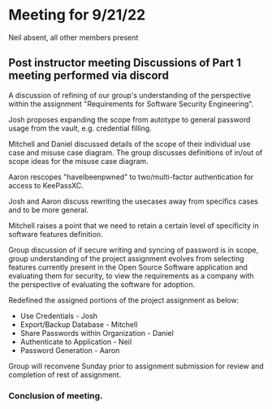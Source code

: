 # Meeting for 9/21/22 
Neil absent, all other members present 
## Post instructor meeting Discussions of Part 1 meeting performed via discord
A discussion of refining of our group's understanding of the perspective within the assignment "Requirements for Software Security Engineering".

Josh proposes expanding the scope from autotype to general password usage from the vault, e.g. credential filling.

Mitchell and Daniel discussed details of the scope of their individual use case and misuse case diagram.
The group discusses definitions of in/out of scope ideas for the misuse case diagram.

Aaron rescopes "haveIbeenpwned" to two/multi-factor authentication for access to KeePassXC.

Josh and Aaron discuss rewriting the usecases away from specifics cases and to be more general.

Mitchell raises a point that we need to retain a certain level of specificity in software features definition.

Group discussion of if secure writing and syncing of password is in scope, group understanding of the project assignment evolves from selecting features currently present in the Open Source Software application and evaluating them for security, to view the requirements as a company with the perspective of evaluating the software for adoption.

Redefined the assigned portions of the project assignment as below:
- Use Credentials - Josh
- Export/Backup Database - Mitchell
- Share Passwords within Organization - Daniel
- Authenticate to Application - Neil
- Password Generation - Aaron

Group will reconvene Sunday prior to assignment submission for review and completion of rest of assignment.

### Conclusion of meeting.